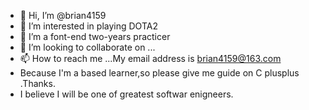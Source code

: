 - 👋 Hi, I’m @brian4159
- 👀 I’m interested in playing DOTA2
- 🌱 I’m a font-end two-years practicer
- 💞️ I’m looking to collaborate on ...
- 📫 How to reach me ...My email address is brian4159@163.com
- Because I'm a based learner,so please give me guide on C plusplus .Thanks.
- I believe I will be one of greatest  softwar enigneers. 

<!---
brian4159/brian4159 is a ✨ special ✨ repository because its `README.md` (this file) appears on your GitHub profile.
You can click the Preview link to take a look at your changes.
--->
